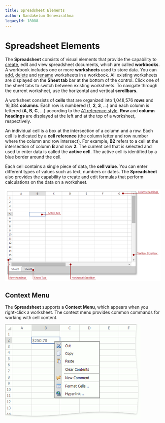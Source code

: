 ```yaml
---
title: Spreadsheet Elements
author: Sandakelum Senevirathna
legacyId: 18088
---
```

# Spreadsheet Elements
The **Spreadsheet** consists of visual elements that provide the capability to [create](../file-operations/create-a-workbook.md), edit and view spreadsheet documents, which are called **workbooks**. A workbook includes one or more **worksheets** used to store data. You can [add](../file-operations/create-a-worksheet.md), [delete](../file-operations/delete-a-worksheet.md) and [rename](../file-operations/rename-a-worksheet.md) worksheets in a workbook. All existing worksheets are displayed on the **Sheet tab** bar at the bottom of the control. Click one of the sheet tabs to switch between existing worksheets. To navigate through the current worksheet, use the horizontal and vertical **scrollbars**.

A worksheet consists of **cells** that are organized into 1,048,576 **rows** and 16,384 **columns**. Each row is numbered (**1**, **2**, **3**, ...) and each column is lettered (**A**, **B**, **C**, ...) according to the [A1 reference style](../formulas/cell-references.md). **Row** and **column headings** are displayed at the left and at the top of a worksheet, respectively.

An individual cell is a box at the intersection of a column and a row. Each cell is indicated by a **cell reference** (the column letter and row number where the column and row intersect). For example, **B2** refers to a cell at the intersection of column **B** and row **2**. The current cell that is selected and used to enter data is called the **active cell**. The active cell is identified by a blue border around the cell.

Each cell contains a single piece of data, the **cell value**. You can enter different types of values such as text, numbers or dates. The **Spreadsheet** also provides the capability to create and edit [formulas](../formulas/create-a-simple-formula.md) that perform calculations on the data on a worksheet.

![EUD_ASPxSpreadsheet_InterfaceElements](../../../images/img26083.png)

## Context Menu
The **Spreadsheet** supports a **Context Menu**, which appears when you right-click a worksheet. The context menu provides common commands for working with cell content.

![EUD_ASPxSpreadsheet_ContextMenu](../../../images/img26084.png)